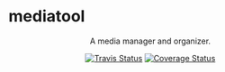 # mediatool

<p align="center">
  A media manager and organizer.
</p>

<p align="center">
  <a href="https://travis-ci.org/media-tool/mediatool"><img alt="Travis Status" src="https://img.shields.io/travis/media-tool/mediatool/master.svg?style=flat&label=travis"></a>
  <a href="https://codecov.io/github/media-tool/mediatool"><img alt="Coverage Status" src="https://img.shields.io/codecov/c/github/media-tool/mediatool/master.svg?style=flat"></a>
</p>
